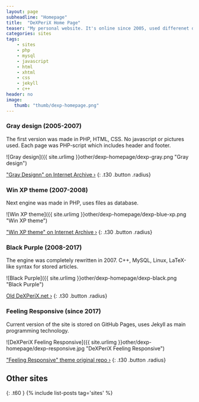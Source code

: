 ```yaml
---
layout: page
subheadline: "Homepage"
title:  "DeXPeriX Home Page"
teaser: "My personal website. It's online since 2005, used differenet domain names and technologies. Some of them: HTML, xHTML, CSS, PHP, JavaScript, C++, Jekyll, MySQL."
categories: sites
tags:
    - sites
    - php
    - mysql
    - javascript
    - html
    - xhtml
    - css
    - jekyll
    - c++
header: no
image:
   thumb: "thumb/dexp-homepage.png"
---
```



### Gray design (2005-2007)

The first version was made in PHP, HTML, CSS. No javascript or pictures used. Each page was PHP-script which includes header and footer.

![Gray design]({{ site.urlimg }}other/dexp-homepage/dexp-gray.png "Gray design")

["Gray Designn" on Internet Archive ›](https://web.archive.org/web/20070630072814/http://demanxp.net.ru/)
{: .t30 .button .radius}



### Win XP theme (2007-2008)

Next engine was made in PHP, uses files as database. 

![Win XP theme]({{ site.urlimg }}other/dexp-homepage/dexp-blue-xp.png "Win XP theme")

["Win XP theme" on Internet Archive ›](https://web.archive.org/web/20071010214949/http://demanxp.net.ru/)
{: .t30 .button .radius}



### Black Purple (2008-2017)

The engine was completely rewritten in 2007. C++, MySQL, Linux, LaTeX-like syntax for stored articles.

![Black Purple]({{ site.urlimg }}other/dexp-homepage/dexp-black.png "Black Purple")

[Old DeXPeriX.net ›](http://old.dexperix.net)
{: .t30 .button .radius}



### Feeling Responsive (since 2017)

Current version of the site is stored on GitHub Pages, uses Jekyll as main programming technology.

![DeXPeriX Feeling Responsive]({{ site.urlimg }}other/dexp-homepage/dexp-responsive.jpg "DeXPeriX Feeling Responsive")


["Feeling Responsive" theme original repo ›](https://github.com/Phlow/feeling-responsive)
{: .t30 .button .radius}


## Other sites
{: .t60 }
{% include list-posts tag='sites' %}
